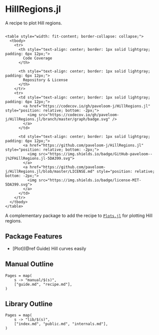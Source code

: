 # HillRegions.jl

A recipe to plot Hill regions.

```@raw html

<table style="width: fit-content; border-collapse: collapse;">
  <tbody>
    <tr>
      <th style="text-align: center; border: 1px solid lightgray; padding: 6px 12px;">
        Code Coverage
      </th>

      <th style="text-align: center; border: 1px solid lightgray; padding: 6px 12px;">
        Repository & License
      </th>
    </tr>
    <tr>
      <td style="text-align: center; border: 1px solid lightgray; padding: 6px 12px;">
        <a href="https://codecov.io/gh/paveloom-j/HillRegions.jl" style="position: relative; bottom: -2px;">
          <img src="https://codecov.io/gh/paveloom-j/HillRegions.jl/branch/master/graph/badge.svg" />
        </a>
      </td>

      <td style="text-align: center; border: 1px solid lightgray; padding: 6px 12px;">
        <a href="https://github.com/paveloom-j/HillRegions.jl" style="position: relative; bottom: -2px;">
          <img src="https://img.shields.io/badge/GitHub-paveloom--j%2FHillRegions.jl-5DA399.svg">
        </a>
        <a href="https://github.com/paveloom-j/HillRegions.jl/blob/master/LICENSE.md" style="position: relative; bottom: -2px;">
          <img src="https://img.shields.io/badge/license-MIT-5DA399.svg">
        </a>
      </td>
    </tr>
  </tbody>
</table>

```

A complementary package to add the recipe to
[`Plots.jl`](https://github.com/JuliaPlots/Plots.jl) for plotting Hill regions.

## Package Features

- [Plot](@ref Guide) Hill curves easily

## Manual Outline

```@contents
Pages = map(
    s -> "manual/$(s)",
    ["guide.md", "recipe.md"],
)
```

## Library Outline

```@contents
Pages = map(
    s -> "lib/$(s)",
    ["index.md", "public.md", "internals.md"],
)
```

